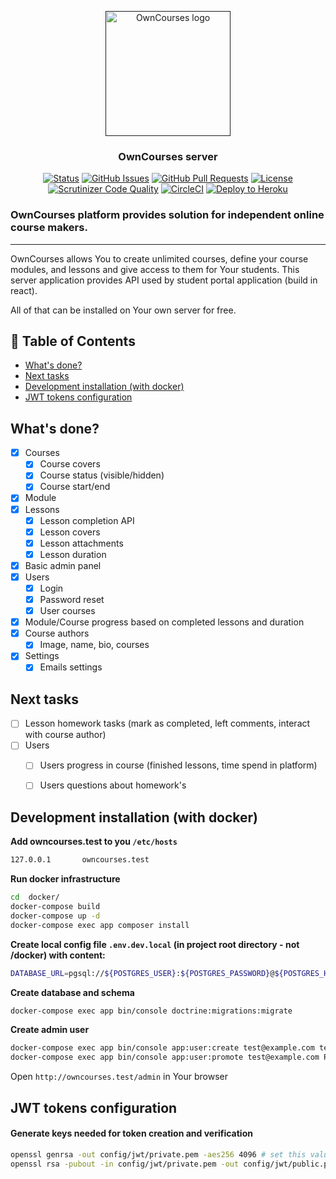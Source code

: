 <p align="center">
  <a href="" rel="noopener">
 <img width=200px height=200px src="https://i.ibb.co/YQ52bDY/logo.png" alt="OwnCourses logo"></a>
</p>

<h3 align="center">OwnCourses server</h3>

<div align="center">

  [![Status](https://img.shields.io/badge/status-active-success.svg)]() 
  [![GitHub Issues](https://img.shields.io/github/issues/owncourses/courses-server.svg)](https://github.com/owncourses/courses-server/issues)
  [![GitHub Pull Requests](https://img.shields.io/github/issues-pr/owncourses/courses-server.svg)](https://github.com/owncourses/courses-server/pulls)
  [![License](https://img.shields.io/badge/license-MIT-blue.svg)](/LICENSE)
  [![Scrutinizer Code Quality](https://scrutinizer-ci.com/g/owncourses/courses-server/badges/quality-score.png?b=master)](https://scrutinizer-ci.com/g/owncourses/courses-server/?branch=master)
  [![CircleCI](https://circleci.com/gh/owncourses/courses-server/tree/master.svg?style=svg)](https://circleci.com/gh/owncourses/courses-server/tree/master) 
  [![Deploy to Heroku](https://www.herokucdn.com/deploy/button.svg)](https://heroku.com/deploy)

</div>

### OwnCourses platform provides solution for independent online course makers.

---

OwnCourses allows You to create unlimited courses, define your course modules, and lessons and give access to them for Your students. 
This server application provides API used by student portal application (build in react).

All of that can be installed on Your own server for free.

## 📝 Table of Contents
- [What's done?](#mvp)
- [Next tasks](#next)
- [Development installation (with docker)](#docker)
- [JWT tokens configuration](#jwt)

## What's done? <a name = "mvp"></a>

- [x] Courses
  - [x] Course covers
  - [x] Course status (visible/hidden)
  - [x] Course start/end
- [x] Module
- [x] Lessons
  - [x] Lesson completion API
  - [x] Lesson covers
  - [x] Lesson attachments
  - [x] Lesson duration
- [x] Basic admin panel
- [x] Users
  - [x] Login
  - [x] Password reset
  - [x] User courses
- [x] Module/Course progress based on completed lessons and duration 
- [x] Course authors
  - [x] Image, name, bio, courses
- [x] Settings 
  - [x] Emails settings

## Next tasks <a name = "next"></a>

- [ ] Lesson homework tasks (mark as completed, left comments, interact with course author)
- [ ] Users
  - [ ] Users progress in course (finished lessons, time spend in platform)
  - [ ] Users questions about homework's


## Development installation (with docker) <a name = "docker"></a>

**Add owncourses.test to you `/etc/hosts`**
```bash
127.0.0.1       owncourses.test
```

**Run docker infrastructure**
```bash
cd  docker/
docker-compose build
docker-compose up -d
docker-compose exec app composer install
```

**Create local config file `.env.dev.local` (in project root directory - not /docker) with content:**
```bash
DATABASE_URL=pgsql://${POSTGRES_USER}:${POSTGRES_PASSWORD}@${POSTGRES_HOST}:${POSTGRES_POST}/${POSTGRES_DB}
``` 

**Create database and schema**
```bash
docker-compose exec app bin/console doctrine:migrations:migrate
```

**Create admin user**
```bash
docker-compose exec app bin/console app:user:create test@example.com testPassword Test User
docker-compose exec app bin/console app:user:promote test@example.com ROLE_ADMIN
```

Open `http://owncourses.test/admin` in Your browser


## JWT tokens configuration <a name = "jwt"></a>

#### Generate keys needed for token creation and verification

```bash
openssl genrsa -out config/jwt/private.pem -aes256 4096 # set this value as JWT_SECRET_KEY env variable
openssl rsa -pubout -in config/jwt/private.pem -out config/jwt/public.pem # set this value as JWT_PUBLIC_KEY env variable
```
